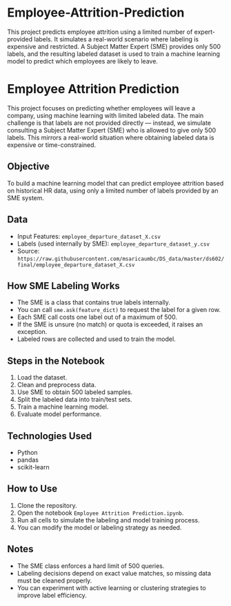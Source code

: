 # Employee-Attrition-Prediction
This project predicts employee attrition using a limited number of expert-provided labels. It simulates a real-world scenario where labeling is expensive and restricted. A Subject Matter Expert (SME) provides only 500 labels, and the resulting labeled dataset is used to train a machine learning model to predict which employees are likely to leave.

# Employee Attrition Prediction

This project focuses on predicting whether employees will leave a company, using machine learning with limited labeled data. The main challenge is that labels are not provided directly — instead, we simulate consulting a Subject Matter Expert (SME) who is allowed to give only 500 labels. This mirrors a real-world situation where obtaining labeled data is expensive or time-constrained.

## Objective

To build a machine learning model that can predict employee attrition based on historical HR data, using only a limited number of labels provided by an SME system.

## Data

- Input Features: `employee_departure_dataset_X.csv`
- Labels (used internally by SME): `employee_departure_dataset_y.csv`
- Source:  
  `https://raw.githubusercontent.com/msaricaumbc/DS_data/master/ds602/final/employee_departure_dataset_X.csv`

## How SME Labeling Works

- The SME is a class that contains true labels internally.
- You can call `sme.ask(feature_dict)` to request the label for a given row.
- Each SME call costs one label out of a maximum of 500.
- If the SME is unsure (no match) or quota is exceeded, it raises an exception.
- Labeled rows are collected and used to train the model.

## Steps in the Notebook

1. Load the dataset.
2. Clean and preprocess data.
3. Use SME to obtain 500 labeled samples.
4. Split the labeled data into train/test sets.
5. Train a machine learning model.
6. Evaluate model performance.

## Technologies Used

- Python
- pandas
- scikit-learn

## How to Use

1. Clone the repository.
2. Open the notebook `Employee Attrition Prediction.ipynb`.
3. Run all cells to simulate the labeling and model training process.
4. You can modify the model or labeling strategy as needed.

## Notes

- The SME class enforces a hard limit of 500 queries.
- Labeling decisions depend on exact value matches, so missing data must be cleaned properly.
- You can experiment with active learning or clustering strategies to improve label efficiency.

